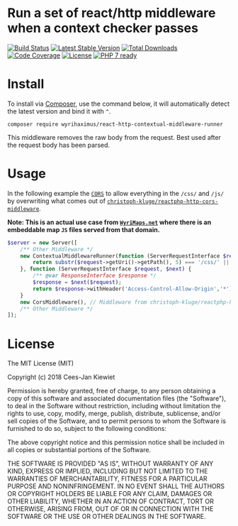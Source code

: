 # Run a set of react/http middleware when a context checker passes

[![Build Status](https://travis-ci.org/WyriHaximus/reactphp-http-contextual-middleware-runner.svg?branch=master)](https://travis-ci.org/WyriHaximus/reactphp-http-contextual-middleware-runner)
[![Latest Stable Version](https://poser.pugx.org/WyriHaximus/react-http-contextual-middleware-runner/v/stable.png)](https://packagist.org/packages/WyriHaximus/react-http-contextual-middleware-runner)
[![Total Downloads](https://poser.pugx.org/WyriHaximus/react-http-contextual-middleware-runner/downloads.png)](https://packagist.org/packages/WyriHaximus/react-http-contextual-middleware-runner)
[![Code Coverage](https://scrutinizer-ci.com/g/WyriHaximus/reactphp-http-contextual-middleware-runner/badges/coverage.png?b=master)](https://scrutinizer-ci.com/g/WyriHaximus/reactphp-http-contextual-middleware-runner/?branch=master)
[![License](https://poser.pugx.org/WyriHaximus/react-http-contextual-middleware-runner/license.png)](https://packagist.org/packages/WyriHaximus/react-http-contextual-middleware-runner)
[![PHP 7 ready](http://php7ready.timesplinter.ch/WyriHaximus/reactphp-http-middleware-clear-body/badge.svg)](https://travis-ci.org/WyriHaximus/reactphp-http-middleware-clear-body)

# Install

To install via [Composer](http://getcomposer.org/), use the command below, it will automatically detect the latest version and bind it with `^`.

```
composer require wyrihaximus/react-http-contextual-middleware-runner
```

This middleware removes the raw body from the request. Best used after the request body has been parsed.

# Usage

In the following example the [`CORS`](https://developer.mozilla.org/en-US/docs/Web/HTTP/CORS) to allow everything in 
the `/css/` and `/js/` by overwriting what comes out of [`christoph-kluge/reactphp-http-cors-middleware`](https://github.com/christoph-kluge/reactphp-http-cors-middleware).

**Note: This is an actual use case from [`WyriMaps.net`](https://www.wyrimaps.net) where there is an embeddable map 
`JS` files served from that domain.**

```php
$server = new Server([
    /** Other Middleware */
    new ContextualMiddlewareRunner(function (ServerRequestInterface $request) {
        return substr($request->getUri()->getPath(), 5) === '/css/' || substr($request->getUri()->getPath(), 4) === '/js/';
    }, function (ServerRequestInterface $request, $next) {
        /** @var ResponseInterface $response */
        $response = $next($request);
        return $response->withHeader('Access-Control-Allow-Origin','*');
    }
    new CorsMiddleware(), // Middleware from christoph-kluge/reactphp-http-cors-middleware, not shipping with this package!!!
    /** Other Middleware */
]);
```

# License

The MIT License (MIT)

Copyright (c) 2018 Cees-Jan Kiewiet

Permission is hereby granted, free of charge, to any person obtaining a copy
of this software and associated documentation files (the "Software"), to deal
in the Software without restriction, including without limitation the rights
to use, copy, modify, merge, publish, distribute, sublicense, and/or sell
copies of the Software, and to permit persons to whom the Software is
furnished to do so, subject to the following conditions:

The above copyright notice and this permission notice shall be included in all
copies or substantial portions of the Software.

THE SOFTWARE IS PROVIDED "AS IS", WITHOUT WARRANTY OF ANY KIND, EXPRESS OR
IMPLIED, INCLUDING BUT NOT LIMITED TO THE WARRANTIES OF MERCHANTABILITY,
FITNESS FOR A PARTICULAR PURPOSE AND NONINFRINGEMENT. IN NO EVENT SHALL THE
AUTHORS OR COPYRIGHT HOLDERS BE LIABLE FOR ANY CLAIM, DAMAGES OR OTHER
LIABILITY, WHETHER IN AN ACTION OF CONTRACT, TORT OR OTHERWISE, ARISING FROM,
OUT OF OR IN CONNECTION WITH THE SOFTWARE OR THE USE OR OTHER DEALINGS IN THE
SOFTWARE.
